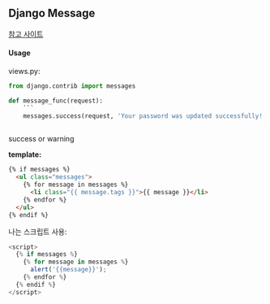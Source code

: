 ## Django Message

[참고 사이트](https://simpleisbetterthancomplex.com/tips/2016/09/06/django-tip-14-messages-framework.html)

#### **Usage**

views.py:

````python
from django.contrib import messages

def message_func(request):
    ```
    messages.success(request, 'Your password was updated successfully!'
    
````

success or warning



**template:**

````html
{% if messages %}
  <ul class="messages">
    {% for message in messages %}
      <li class="{{ message.tags }}">{{ message }}</li>
    {% endfor %}
  </ul>
{% endif %}
````



나는 스크립트 사용:

````javascript
<script>
  {% if messages %}
    {% for message in messages %}
      alert('{{message}}');
    {% endfor %}
  {% endif %}
</script>
````

